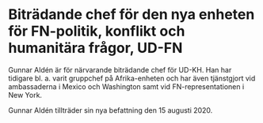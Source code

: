 # Biträdande chef för den nya enheten för FN-politik, konflikt och humanitära frågor, UD-FN

Gunnar Aldén är för närvarande biträdande chef för UD\-KH. Han har tidigare bl. a. varit gruppchef på Afrika\-enheten och har även tjänstgjort vid ambassaderna i Mexico och Washington samt vid FN\-representationen i New York.

Gunnar Aldén tillträder sin nya befattning den 15 augusti 2020\.
